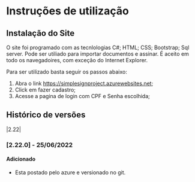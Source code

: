 # Instruções de utilização

## Instalação do Site

O site foi programado com as tecnlologias C#; HTML; CSS; Bootstrap; Sql server. Pode ser utiliado para importar documentos e assinar. É aceito em todo os navegadoires, com exceção do Internet Explorer.

Para ser utilizado basta seguir os passos abaixo:

1. Abra o link https://simplesignproject.azurewebsites.net;
2. Click em fazer cadastro;
3. Acesse a pagina de login com CPF e Senha escolhida;

## Histórico de versões

|2.22|

### [2.22.0] - 25/06/2022
#### Adicionado
- Esta postado pelo azure e versionado no git.
